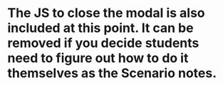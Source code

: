 # The JS to close the modal is also included at this point. It can be removed if you decide students need to figure out how to do it themselves as the Scenario notes.
